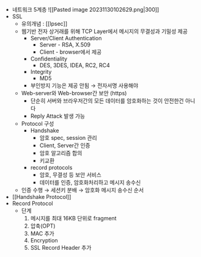 - 네트워크 5계층 ![[Pasted image 20231130102629.png|300]]
- SSL
	- 유의개념 : [[Ipsec]]
	- 웹기반 전자 상거래를 위해 TCP Layer에서 메시지의 무결성과 기밀성 제공
		- Server/Client Authentication
			- Server - RSA, X.509
			- Client - browser에서 제공
		- Confidentiality
			- DES, 3DES, IDEA, RC2, RC4
		- Integrity 
			- MD5
		- 부인방지 기능은 제공 안됨 → 전자서명 사용해야
	- Web-server와 Web-browser간 보안 (https)
		- 단순히 서버와 브라우저간의 모든 데이터를 암호화하는 것이 안전한건 아니다
		- Reply Attack 발생 가능
	- Protocol 구성
		- Handshake
			- 암호 spec, session 관리
			- Client, Server간 인증
			- 암호 알고리즘 합의
			- 키교환
		- record protocols
			- 암호, 무결성 등 보안 서비스
			- 데이터를 인증, 암호화처리하고 메시지 송수신
	- 인증 수행 → 세션키 분배 → 암호화 메시지 송수신 순서
- [[Handshake Protocol]]
- Record Protocol 
	- 단계 
	  1. 메시지를 최대 16KB 단위로 fragment
	  2. 압축(OPT)
	  3. MAC 추가
	  4. Encryption
	  5. SSL Record Header 추가
